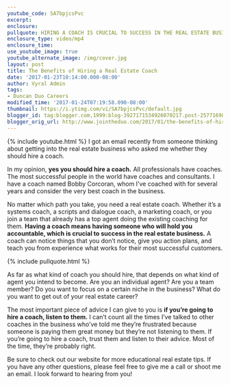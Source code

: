 ```yaml
---
youtube_code: SA7bpjcsPvc
excerpt:
enclosure:
pullquote: HIRING A COACH IS CRUCIAL TO SUCCESS IN THE REAL ESTATE BUSINESS.
enclosure_type: video/mp4
enclosure_time:
use_youtube_image: true
youtube_alternate_image: /img/cover.jpg
layout: post
title: The Benefits of Hiring a Real Estate Coach
date: '2017-01-23T10:14:00.000-08:00'
author: Vyral Admin
tags:
- Duncan Duo Careers
modified_time: '2017-01-24T07:19:58.090-08:00'
thumbnail: https://i.ytimg.com/vi/SA7bpjcsPvc/default.jpg
blogger_id: tag:blogger.com,1999:blog-3927171534926070217.post-257716981250371007
blogger_orig_url: http://www.jointheduo.com/2017/01/the-benefits-of-hiring-real-estate-coach.html
---
```

{% include youtube.html %}
I got an email recently from someone thinking about getting into the real estate business who asked me whether they should hire a coach.

In my opinion, **yes you should hire a coach.** All professionals have coaches. The most successful people in the world have coaches and consultants. I have a coach named Bobby Corcoran, whom I’ve coached with for several years and consider the very best coach in the business.

No matter which path you take, you need a real estate coach. Whether it’s a systems coach, a scripts and dialogue coach, a marketing coach, or you join a team that already has a top agent doing the existing coaching for them. **Having a coach means having someone who will hold you accountable, which is crucial to success in the real estate business.** A coach can notice things that you don’t notice, give you action plans, and teach you from experience what works for their most successful customers.

{% include pullquote.html %}

As far as what kind of coach you should hire, that depends on what kind of agent you intend to become. Are you an individual agent? Are you a team member? Do you want to focus on a certain niche in the business? What do you want to get out of your real estate career?  

The most important piece of advice I can give to you is **if you’re going to hire a coach, listen to them.** I can’t count all the times I’ve talked to other coaches in the business who’ve told me they’re frustrated because someone is paying them great money but they’re not listening to them. If you’re going to hire a coach, trust them and listen to their advice. Most of the time, they’re probably right.

Be sure to check out our website for more educational real estate tips. If you have any other questions, please feel free to give me a call or shoot me an email. I look forward to hearing from you!
